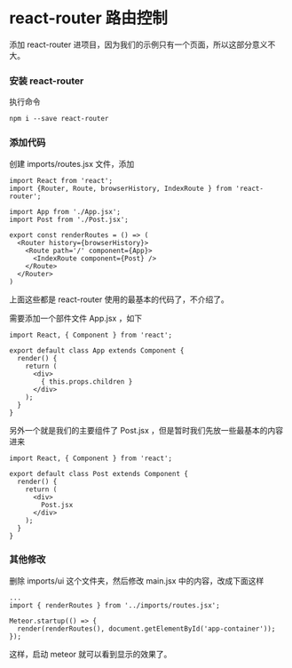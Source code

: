 # react-router 路由控制

添加 react-router 进项目，因为我们的示例只有一个页面，所以这部分意义不大。

### 安装 react-router

执行命令

```
npm i --save react-router
```

### 添加代码

创建 imports/routes.jsx 文件，添加

```
import React from 'react';
import {Router, Route, browserHistory, IndexRoute } from 'react-router';

import App from './App.jsx';
import Post from './Post.jsx';

export const renderRoutes = () => (
  <Router history={browserHistory}>
    <Route path='/' component={App}>
      <IndexRoute component={Post} />
    </Route>
  </Router>
)
```

上面这些都是 react-router 使用的最基本的代码了，不介绍了。

需要添加一个部件文件 App.jsx ，如下

```
import React, { Component } from 'react';

export default class App extends Component {
  render() {
    return (
      <div>
        { this.props.children }
      </div>
    );
  }
}
```

另外一个就是我们的主要组件了 Post.jsx ，但是暂时我们先放一些最基本的内容进来

```
import React, { Component } from 'react';

export default class Post extends Component {
  render() {
    return (
      <div>
        Post.jsx
      </div>
    );
  }
}
```

### 其他修改

删除 imports/ui 这个文件夹，然后修改 main.jsx 中的内容，改成下面这样

```
...
import { renderRoutes } from '../imports/routes.jsx';

Meteor.startup(() => {
  render(renderRoutes(), document.getElementById('app-container'));
});
```

这样，启动 meteor 就可以看到显示的效果了。